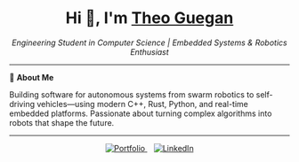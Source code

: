 <h1 align="center">Hi 👋, I'm <a href="https://theguega.github.io/personal/">Theo Guegan</a></h1>

<p align="center">
  <i>Engineering Student in Computer Science | Embedded Systems & Robotics Enthusiast</i><br>
</p>

---

🎯 **About Me**

Building software for autonomous systems from swarm robotics to self-driving vehicles—using modern C++, Rust, Python, and real-time embedded platforms. Passionate about turning complex algorithms into robots that shape the future.

---


<p align="center">
  <a href="https://theguega.github.io/robotics-portfolio/" target="_blank">
    <img src="https://img.shields.io/badge/🌐%20Visit%20My%20Portfolio-1f6feb?style=for-the-badge&logo=github&logoColor=white" alt="Portfolio"/>
  </a>
  &nbsp;&nbsp;
  <a href="https://www.linkedin.com/in/guegan-theo" target="_blank">
    <img src="https://img.shields.io/badge/🔗%20Connect%20on%20LinkedIn-0077B5?style=for-the-badge&logo=linkedin&logoColor=white" alt="LinkedIn"/>
  </a>
</p>

